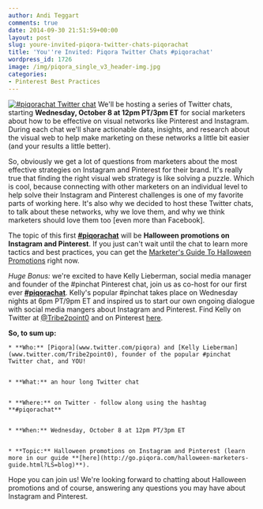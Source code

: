 ```yaml
---
author: Andi Teggart
comments: true
date: 2014-09-30 21:51:59+00:00
layout: post
slug: youre-invited-piqora-twitter-chats-piqorachat
title: 'You''re Invited: Piqora Twitter Chats #piqorachat'
wordpress_id: 1726
image: /img/piqora_single_v3_header-img.jpg
categories:
- Pinterest Best Practices
---
```


[![#piqorachat Twitter chat](http://blog.piqora.com/wp-content/uploads/2014/09/Screen-Shot-2014-09-29-at-2.06.02-PM-300x300.png)](http://blog.piqora.com/wp-content/uploads/2014/09/Screen-Shot-2014-09-29-at-2.06.02-PM.png)
We'll be hosting a series of Twitter chats, starting **Wednesday, October 8 at 12pm PT/3pm ET** for social marketers about how to be effective on visual networks like Pinterest and Instagram. During each chat we'll share actionable data, insights, and research about the visual web to help make marketing on these networks a little bit easier (and your results a little better).

So, obviously we get a lot of questions from marketers about the most effective strategies on Instagram and Pinterest for their brand. It's really true that finding the right visual web strategy is like solving a puzzle. Which is cool, because connecting with other marketers on an individual level to help solve their Instagram and Pinterest challenges is one of my favorite parts of working here. It's also why we decided to host these Twitter chats, to talk about these networks, why we love them, and why we think marketers should love them too [even more than Facebook].

The topic of this first [**#piqorachat**](https://twitter.com/search?f=realtime&q=piqorachat&src=typd) will be **Halloween promotions on Instagram and Pinterest**. If you just can't wait until the chat to learn more tactics and best practices, you can get the [Marketer's Guide To Halloween Promotions](http://go.piqora.com/halloween-marketers-guide.html?LS=blog) right now.

_Huge Bonus:_ we're excited to have Kelly Lieberman, social media manager and founder of the #pinchat Pinterest chat, join us as co-host for our first ever [**#piqorachat**](https://twitter.com/search?f=realtime&q=piqorachat&src=typd). Kelly's popular #pinchat takes place on Wednesday nights at 6pm PT/9pm ET and inspired us to start our own ongoing dialogue with social media mangers about Instagram and Pinterest. Find Kelly on Twitter at [@Tribe2point0](https://twitter.com/Tribe2point0) and on Pinterest [here](http://www.pinterest.com/kellylieberman).

**So, to sum up:**




	
    * **Who:** [Piqora](www.twitter.com/piqora) and [Kelly Lieberman](www.twitter.com/Tribe2point0), founder of the popular #pinchat Twitter chat, and YOU!

	
    * **What:** an hour long Twitter chat

	
    * **Where:** on Twitter - follow along using the hashtag **#piqorachat**

	
    * **When:** Wednesday, October 8 at 12pm PT/3pm ET

	
    * **Topic:** Halloween promotions on Instagram and Pinterest (learn more in our guide **[here](http://go.piqora.com/halloween-marketers-guide.html?LS=blog)**).



Hope you can join us! We're looking forward to chatting about Halloween promotions and of course, answering any questions you may have about Instagram and Pinterest.
